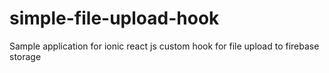 # simple-file-upload-hook

Sample application for ionic react js custom hook for file upload to firebase storage
